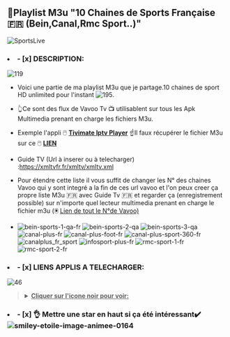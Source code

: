 
## 👋Playlist M3u "10 Chaines de Sports Française  🇫🇷 (Bein,Canal,Rmc Sport..)"

![SportsLive](https://github.com/victore447/M3uSportsFrance/assets/48101775/047408df-b21e-4163-8506-17b81ed675d1)

### <li>- [x] DESCRIPTION: </li>
![119](https://github.com/victore447/M3uSportsFrance/assets/48101775/0d1b4ef4-12bf-4400-89c6-cf228333bb06)
- Voici une partie de ma playlist M3u que je partage.10 chaines de sport HD unlimited pour l'instant ![195](https://github.com/victore447/M3uSportsFrance/assets/48101775/b808fcd9-2123-4b54-a6a6-63b5533d526e).
- 👆Ce sont des flux de Vavoo Tv 📺 utilisablent sur tous les Apk Multimedia prenant en charge les fichiers M3u.
- Exemple l'appli 🖱️ **[Tivimate Iptv Player](https://play.google.com/store/apps/details?id=ar.tvplayer.tv&hl=fr&gl=US)**
☝️Il faux récupérer le fichier M3u sur ce 🖱️ **[LIEN](https://github.com/victore447/M3uSportsFrance/blob/main/M3uSportsFrance.m3u)**

- Guide TV (Url à inserer ou à telecharger) :https://xmltvfr.fr/xmltv/xmltv.xml
- Pour étendre cette liste il vous suffit de changer les N° des chaines Vavoo  qui y sont integré a la fin de ces url vavoo et l'on peux creer ça propre liste M3u 🇫🇷 avec Guide Tv 🇫🇷 et regarder ça (enregistrement possible) sur n'importe quel lecteur multimedia prenant en charge le fichier m3u (🖲️ [Lien de tout le N°de Vavoo)](https://github.com/victore447/M3uSportsFrance/blob/main/Liste%20des%20N%C2%B0%20de%20Chaines%20de%20Vavoo.txt)
- 
  ![bein-sports-1-qa-fr](https://github.com/victore447/M3uSportsFrance/assets/48101775/90648111-2422-42a7-81bb-18d1ed68ce6e)
  ![bein-sports-2-qa](https://github.com/victore447/M3uSportsFrance/assets/48101775/d2e3e90a-1236-40fa-8a44-40d5d208455c)
  ![bein-sports-3-qa](https://github.com/victore447/M3uSportsFrance/assets/48101775/fbca7480-fb4c-48a3-beba-76eabf27e54b)
  ![canal-plus-fr](https://github.com/victore447/M3uSportsFrance/assets/48101775/f3671baf-b1cb-4de0-89a9-bae7f89c240e)
  ![canal-plus-foot-fr](https://github.com/victore447/M3uSportsFrance/assets/48101775/ec343185-4483-4ee4-9ff1-436789be5932)
  ![canal-plus-sport-360-fr](https://github.com/victore447/M3uSportsFrance/assets/48101775/4b2a2350-0f59-42e9-986b-9ee0d00dc997)
  ![canalplus_fr_sport](https://github.com/victore447/M3uSportsFrance/assets/48101775/2dca8355-8e0b-48a4-a756-3e618d894ab1)
  ![infosport-plus-fr](https://github.com/victore447/M3uSportsFrance/assets/48101775/a7d7e6b4-08b2-4740-b603-15065404f279)
  ![rmc-sport-1-fr](https://github.com/victore447/M3uSportsFrance/assets/48101775/7522ae68-842f-4b96-9985-d8e15f910358)
  ![rmc-sport-2-fr](https://github.com/victore447/M3uSportsFrance/assets/48101775/8d952874-4878-4b4a-b76e-092d0edaef01)

></details>
### <li>- [x] LIENS APPLIS A TELECHARGER: </li>
![46](https://github.com/victore447/FilmsSeriesStrmdanskodi/assets/48101775/caa9e727-800b-4827-a780-9684462ccf19)
><details>
>  <summary><b><u>Cliquer sur l'icone noir pour voir:</u></b></summary>
>  
> - 🖲️ **[Kodi Google Play Store](https://play.google.com/store/apps/details?id=org.xbmc.kodi&hl=fr&gl=US)**
> - ![Kodi](https://github.com/victore447/M3uSportsFrance/assets/48101775/ded92ac9-7fe5-431c-ae8a-51e15bbd381b)
> - 🖲️ **[Premium Mod Ott Tv](https://leeapk.com/ott-tv-mod-apk/)**
> - 🖲️ **[Ott Tv Google Play Store](https://play.google.com/store/apps/details?id=appnovatica.tv&hl=fr&gl=US)**
> - ![Ott Navigator Google Play Store](https://github.com/victore447/M3uSportsFrance/assets/48101775/86d9a2f8-6516-4f7d-a1e6-89c429e438f3)
> - 🖲️ **[Premium Mod Tivimate Iptv Player](https://dlandroid.com/tivimate-iptv-player-apk)**
> - 🖲️ **[Tivimate Iptv Player Google Play Store](https://play.google.com/store/apps/details?id=ar.tvplayer.tv&hl=fr&gl=US)**
> -  ![Tivimate](https://github.com/victore447/M3uSportsFrance/assets/48101775/2ed83ae1-f593-4ed9-951a-45bb9a9ba029)
> - 🖲️ **[Premium Mod Televizo](https://happymod.com/ottplay-iptv-725-7-mod/com.ottplay.ottplay/)**
> - 🖲️ **[Televizo Google Play Store](https://play.google.com/store/apps/details?id=com.ottplay.ottplay&hl=es)**
> - ![unnamed](https://github.com/victore447/CamGirlsLivePlaylistM3u/assets/48101775/255b84d0-9df4-46a8-a083-876e77403a59)

>  
></details>

### <li>- [x] 👌 Mettre une star en haut si ça été intéressant✔️ </li>![smiley-etoile-image-animee-0164](https://github.com/victore447/FilmsSeriesStrmdanskodi/assets/48101775/dc73a5b7-e38e-4d80-9cbc-68ac5dd89826)
